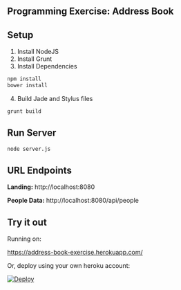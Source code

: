 Programming Exercise: Address Book
---

## Setup
1. Install NodeJS
2. Install Grunt
3. Install Dependencies
```bash
npm install
bower install
```
4. Build Jade and Stylus files
```bash
grunt build
```

## Run Server
```bash
node server.js
```

## URL Endpoints

**Landing:**
http://localhost:8080

**People Data:**
http://localhost:8080/api/people

## Try it out

Running on:

https://address-book-exercise.herokuapp.com/

Or, deploy using your own heroku account:

[![Deploy](https://www.herokucdn.com/deploy/button.png)](https://heroku.com/deploy)
